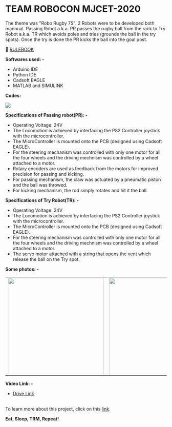# TEAM ROBOCON MJCET-2020



The theme was "Robo Rugby 7S". 2 Robots were to be developed both mannual. Passing Robot a.k.a. PR passes the rugby ball from the rack to Try Robot a.k.a. TR which avoids poles and tries (grounds the ball in the try spots). Once the try is done the PR kicks the ball into the goal post.


📕  [RULEBOOK](https://robu.in/wp-content/uploads/2019/08/robocon-2020-1.pdf)



**Softwares used: -**
 * Arduino IDE 
 * Python IDE
 * Cadsoft EAGLE
 * MATLAB and SIMULINK

**Codes:**

<a href="https://github.com/TEAMROBOCON-MJCET/TRM/tree/main/2020
"><img src="https://img.shields.io/badge/GitHub-100000?style=for-the-badge&logo=github&logoColor=white" /></a>

**Specifications of Passing robot(PR): -**
* Operating Voltage: 24V
* The Locomotion is achieved by interfacing the PS2 Controller joystick with the microcontroller.
* The MicroController is mounted onto the PCB (designed using Cadsoft EAGLE).
* For the steering mechanism was controlled with only one motor for all the four wheels and the driving mechnism was controlled by a wheel attached to a motor. 
* Rotary encoders are used as feedback from the motors for improved precision for passing and kicking.
* For passing mechanism, the claw was actuated by a pneumatic piston and the ball was throwed.
* For kicking mechanism, the rod simply rotates and hit it the ball.


**Specifications of Try Robot(TR): -**
* Operating Voltage: 24V
* The Locomotion is achieved by interfacing the PS2 Controller joystick with the microcontroller.
* The MicroController is mounted onto the PCB (designed using Cadsoft EAGLE).
* For the steering mechanism was controlled with only one motor for all the four wheels and the driving mechnism was controlled by a wheel attached to a motor. 
* The servo motor attached with a string that opens the vent which release the ball on the Try spot. 

**Some photos: -** <br>


<table>
  <tr>
    <td><img src="https://i.ibb.co/Vv9z75k/20201027-093346.jpg" width="300" > </td>
    <td><img src="https://i.ibb.co/25HG4Jc/IMG-20201027-WA0048.jpg" width="300"></td>
    </tr>
</table>


**Video Link: -**

 * [Drive Link](https://drive.google.com/drive/folders/1Rp0p_m68HIez9n3mTeEJMILI1brYxi0f?usp=drive_link)

<br> To learn more about this project, click on this [link](https://sahq-azhar.github.io/robo2019.html).


**Eat, Sleep, TRM, Repeat!**
